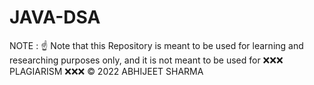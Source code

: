 # JAVA-DSA

 NOTE : ☝ Note that this Repository is meant to be used for learning and researching purposes only, 
 and it is not meant to be used for ❌❌❌ PLAGIARISM ❌❌❌
© 2022 ABHIJEET SHARMA
